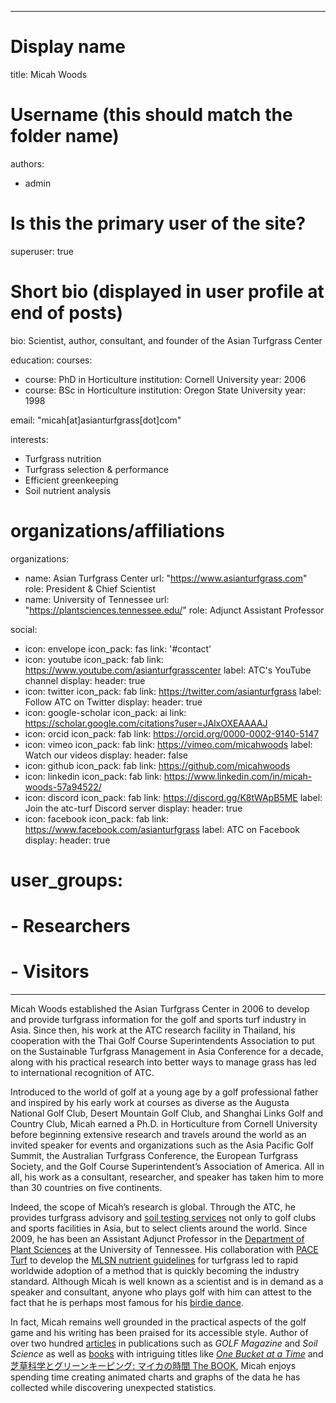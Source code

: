 
---

# Display name
title: Micah Woods

# Username (this should match the folder name)
authors:
- admin

# Is this the primary user of the site?
superuser: true

# Short bio (displayed in user profile at end of posts)
bio: Scientist, author, consultant, and founder of the Asian Turfgrass Center 

education:
  courses:
  - course: PhD in Horticulture
    institution: Cornell University
    year: 2006
  - course: BSc in Horticulture
    institution: Oregon State University
    year: 1998
    
email: "micah[at]asianturfgrass[dot]com"

interests:
- Turfgrass nutrition
- Turfgrass selection & performance
- Efficient greenkeeping
- Soil nutrient analysis

# organizations/affiliations
organizations:
- name: Asian Turfgrass Center
  url: "https://www.asianturfgrass.com"
  role: President & Chief Scientist
- name: University of Tennessee
  url: "https://plantsciences.tennessee.edu/"
  role: Adjunct Assistant Professor
  
social:
- icon: envelope
  icon_pack: fas
  link: '#contact'
- icon: youtube
  icon_pack: fab
  link: https://www.youtube.com/asianturfgrasscenter
  label: ATC's YouTube channel
  display:
    header: true
- icon: twitter
  icon_pack: fab
  link: https://twitter.com/asianturfgrass
  label: Follow ATC on Twitter
  display:
    header: true
- icon: google-scholar
  icon_pack: ai
  link: https://scholar.google.com/citations?user=JAlxOXEAAAAJ
- icon: orcid
  icon_pack: fab
  link: https://orcid.org/0000-0002-9140-5147
- icon: vimeo
  icon_pack: fab
  link: https://vimeo.com/micahwoods
  label: Watch our videos
  display:
    header: false
- icon: github
  icon_pack: fab
  link: https://github.com/micahwoods
- icon: linkedin
  icon_pack: fab
  link: https://www.linkedin.com/in/micah-woods-57a94522/
- icon: discord
  icon_pack: fab
  link: https://discord.gg/K8tWApB5ME
  label: Join the atc-turf Discord server
  display:
    header: true
- icon: facebook
  icon_pack: fab
  link: https://www.facebook.com/asianturfgrass
  label: ATC on Facebook
  display:
    header: true
  

# user_groups:
# - Researchers
# - Visitors
---

Micah Woods established the Asian Turfgrass Center in 2006 to develop and provide turfgrass information for the golf and sports turf industry in Asia. Since then, his work at the ATC research facility in Thailand, his cooperation with the Thai Golf Course Superintendents Association to put on the Sustainable Turfgrass Management in Asia Conference for a decade, along with his practical research into better ways to manage grass has led to international recognition of ATC.

Introduced to the world of golf at a young age by a golf professional father and inspired by his early work at courses as diverse as the Augusta National Golf Club, Desert Mountain Golf Club, and Shanghai Links Golf and Country Club, Micah earned a Ph.D. in Horticulture from Cornell University before beginning extensive research and travels around the world as an invited speaker for events and organizations such as the Asia Pacific Golf Summit, the Australian Turfgrass Conference, the European Turfgrass Society, and the Golf Course Superintendent’s Association of America. All in all, his work as a consultant, researcher, and speaker has taken him to more than 30 countries on five continents. 

Indeed, the scope of Micah’s research is global. Through the ATC, he provides turfgrass advisory and [soil testing services](/project/soil-tests) not only to golf clubs and sports facilities in Asia, but to select clients around the world. Since 2009, he has been an Assistant Adjunct Professor in the [Department of Plant Sciences](https://plantsciences.tennessee.edu/) at the University of Tennessee. His collaboration with [PACE Turf](https://www.paceturf.org/) to develop the [MLSN nutrient guidelines](/mlsn/) for turfgrass led to rapid worldwide adoption of a method that is quickly becoming the industry standard. Although Micah is well known as a scientist and is in demand as a speaker and consultant, anyone who plays golf with him can attest to the fact that he is perhaps most famous for his [birdie dance](https://www.micahwoods.com/post/dancing-and-eating-my-way-across-india/). 

In fact, Micah remains well grounded in the practical aspects of the golf game and his writing has been praised for its accessible style. Author of over two hundred [articles](/publication/) in publications such as *GOLF Magazine* and *Soil Science* as well as [books](/project/books/) with intriguing titles like [*One Bucket at a Time*](https://www.asianturfgrass.com/buckets/) and [芝草科学とグリーンキーピング: マイカの時間 The BOOK](https://www.amazon.co.jp/dp/4772841725/ref=cm_sw_r_cp_ep_dp_U-eyAbHH25ZNN), Micah enjoys spending time creating animated charts and graphs of the data he has collected while discovering unexpected statistics. 


